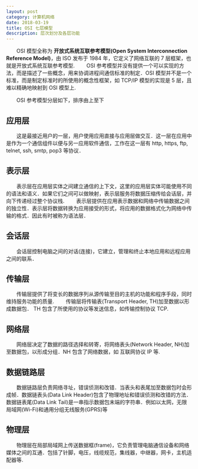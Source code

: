 ```yaml
---
layout: post
category: 计算机网络
date: 2018-03-19
title: OSI 七层模型
description: 层次划分及各层功能
---
```


　　OSI 模型全称为 **开放式系统互联参考模型(Open System Interconnection Reference Model)**，由 ISO 发布于 1984 年，它定义了网络互联的 7 层框架，也就是开放式系统互联参考模型.
　　OSI 参考模型并没有提供一个可以实现的方法，而是描述了一些概念，用来协调进程间通信标准的制定．OSI 模型并不是一个标准，而是制定标准时的所使用的概念性框架，如 TCP/IP 模型的实现是 5 层，且难以精确地映射到 OSI 模型上.

　　OSI 参考模型分层如下，排序由上至下

## 应用层

　　这是最接近用户的一层，用户使用应用直接与应用层做交互．这一层在应用中是作为一个通信组件以便与另一应用软件通信，工作在这一层有 http, https, ftp, telnet, ssh, smtp, pop3 等协议．

## 表示层

　　表示层在应用层实体之间建立通信的上下文，这里的应用层实体可能使用不同的语法和语义．如果它们之间可以做映射，表示层服务将数据压缩传给会话层，并向下传递经过整个协议栈.
　　表示层提供在应用表示数据和网络中传输数据之间的独立性．表示层将数据转换为应用接受的形式，将应用的数据格式化为网络中传输的格式．因此有时被称为语法层．

## 会话层

　　会话层控制电脑之间的对话(连接)，它建立，管理和终止本地应用和远程应用之间的联系．

## 传输层

　　传输层提供了将变长的数据序列从源传输至目的主机的功能和程序手段，同时维持服务功能的质量.
　　传输层将传输表(Transport Header, TH)加至数据以形成数据包． TH 包含了所使用的协议等发送信息，如传输控制协议 TCP.

## 网络层

　　网络层决定了数据的路径选择和转寄，将网络表头(Network Header, NH)加至数据包，以形成分组．NH 包含了网络数据，如 互联网协议 IP 等.

## 数据链路层

　　数据链路层负责网络寻址，错误侦测和改错．当表头和表尾加至数据包时会形成帧．数据链表头(Data Link Header)包含了物理地址和错误侦测和改错的方法．数据链表尾(Data Link Tail)是一串指示数据包末端的字符串．例如以太网，无限局域网(Wi-Fi)和通用分组无线服务(GPRS)等

## 物理层

　　物理层在局部局域网上传送数据框(frame)，它负责管理电脑通信设备和网络媒体之间的互通．包括了针脚，电压，线缆规范，集线器，中继器，网卡，主机适配器等.

<!--
> 　　这世界冰冷，残酷，浮躁，只有你清醒，温柔，安静
-->